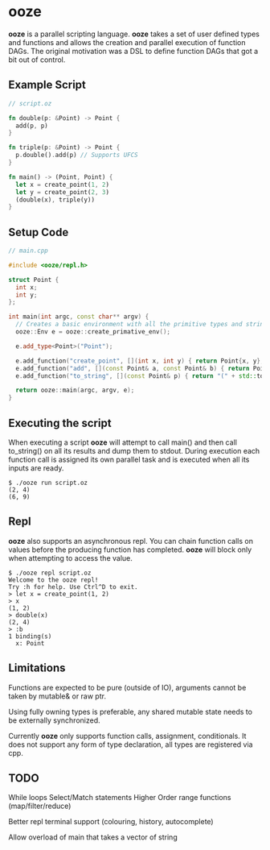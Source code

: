 # ooze
**ooze** is a parallel scripting language. **ooze** takes a set of user defined types and functions and allows the creation and parallel execution of function DAGs. The original motivation was a DSL to define function DAGs that got a bit out of control.

## Example Script
```rust
// script.oz

fn double(p: &Point) -> Point {
  add(p, p)
}

fn triple(p: &Point) -> Point {
  p.double().add(p) // Supports UFCS
}

fn main() -> (Point, Point) {
  let x = create_point(1, 2)
  let y = create_point(2, 3)
  (double(x), triple(y))
}
```

## Setup Code
```cpp
// main.cpp

#include <ooze/repl.h>

struct Point {
  int x;
  int y;
};

int main(int argc, const char** argv) {
  // Creates a basic environment with all the primitive types and string
  ooze::Env e = ooze::create_primative_env();

  e.add_type<Point>("Point");

  e.add_function("create_point", [](int x, int y) { return Point{x, y}; });
  e.add_function("add", [](const Point& a, const Point& b) { return Point{a.x + b.x, a.y + b.y}; });
  e.add_function("to_string", [](const Point& p) { return "(" + std::to_string(p.x) + ", " + std::to_string(p.y) + ")"; });

  return ooze::main(argc, argv, e);
}
```

## Executing the script

When executing a script **ooze** will attempt to call main() and then call to_string() on all its results and dump them to stdout. During execution each function call is assigned its own parallel task and is executed when all its inputs are ready.

```
$ ./ooze run script.oz
(2, 4)
(6, 9)
```

## Repl

**ooze** also supports an asynchronous repl. You can chain function calls on values before the producing function has completed. **ooze** will block only when attempting to access the value.

```
$ ./ooze repl script.oz
Welcome to the ooze repl!
Try :h for help. Use Ctrl^D to exit.
> let x = create_point(1, 2)
> x
(1, 2)
> double(x)
(2, 4)
> :b
1 binding(s)
  x: Point
```

## Limitations

Functions are expected to be pure (outside of IO), arguments cannot be taken by mutable& or raw ptr.

Using fully owning types is preferable, any shared mutable state needs to be externally synchronized.

Currently **ooze** only supports function calls, assignment, conditionals. It does not support any form of type declaration, all types are registered via cpp.

## TODO

While loops
Select/Match statements
Higher Order range functions (map/filter/reduce)

Better repl terminal support (colouring, history, autocomplete)

Allow overload of main that takes a vector of string
